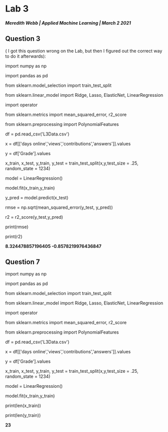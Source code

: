 # Lab 3
##### Meredith Webb | Applied Machine Learning | March 2 2021
## Question 3
( I got this question wrong on the Lab, but then I figured out the correct way to do it afterwards): 

import numpy as np

import pandas as pd

from sklearn.model_selection import train_test_split

from sklearn.linear_model import Ridge, Lasso, ElasticNet, LinearRegression

import operator

from sklearn.metrics import mean_squared_error, r2_score

from sklearn.preprocessing import PolynomialFeatures

df = pd.read_csv('L3Data.csv')

x = df[['days online','views','contributions','answers']].values 

y = df['Grade'].values

x_train, x_test, y_train, y_test = train_test_split(x,y,test_size = .25, random_state = 1234)

model = LinearRegression()

model.fit(x_train,y_train)

y_pred = model.predict(x_test)

rmse = np.sqrt(mean_squared_error(y_test, y_pred))

r2 = r2_score(y_test,y_pred)

print(rmse)

print(r2)

**8.324478857196405
-0.8578219976436847**

## Question 7
import numpy as np

import pandas as pd

from sklearn.model_selection import train_test_split

from sklearn.linear_model import Ridge, Lasso, ElasticNet, LinearRegression

import operator

from sklearn.metrics import mean_squared_error, r2_score

from sklearn.preprocessing import PolynomialFeatures

df = pd.read_csv('L3Data.csv')

x = df[['days online','views','contributions','answers']].values 

y = df['Grade'].values

x_train, x_test, y_train, y_test = train_test_split(x,y,test_size = .25, random_state = 1234)

model = LinearRegression()

model.fit(x_train,y_train)

print(len(x_train))

print(len(y_train)) 

**23**
